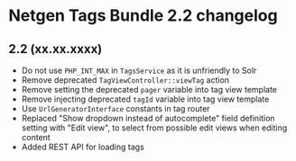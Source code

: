 Netgen Tags Bundle 2.2 changelog
================================

2.2 (xx.xx.xxxx)
----------------

* Do not use `PHP_INT_MAX` in `TagsService` as it is unfriendly to Solr
* Remove deprecated `TagViewController::viewTag` action
* Remove setting the deprecated `pager` variable into tag view template
* Remove injecting deprecated `tagId` variable into tag view template
* Use `UrlGeneratorInterface` constants in tag router
* Replaced "Show dropdown instead of autocomplete" field definition setting with "Edit view", to select from possible edit views when editing content
* Added REST API for loading tags
